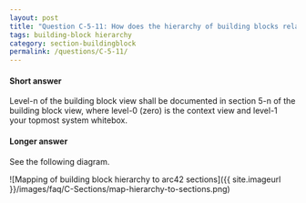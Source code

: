 ```yaml
---
layout: post
title: "Question C-5-11: How does the hierarchy of building blocks relate to the arc42 sections (5.1, 5.2 etc.)?"
tags: building-block hierarchy
category: section-buildingblock
permalink: /questions/C-5-11/
---
```


#### Short answer

Level-n of the building block view shall be documented in section 5-n of the building block view, where level-0 (zero) is the context view and level-1 your topmost system whitebox.

#### Longer answer

See the following diagram.

![Mapping of building block hierarchy to arc42 sections]({{ site.imageurl }}/images/faq/C-Sections/map-hierarchy-to-sections.png)
